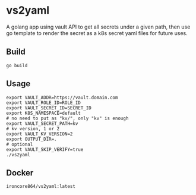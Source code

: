 # vs2yaml

A golang app using vault API to get all secrets under a given path, then use go template to render the secret as a k8s secret yaml files for future uses.

## Build

```
go build
```

## Usage

```
export VAULT_ADDR=https://vault.domain.com
export VAULT_ROLE_ID=ROLE_ID
export VAULT_SECRET_ID=SECRET_ID
export K8S_NAMESPACE=default
# no need to put as "kv/", only "kv" is enough
export VAULT_SECRET_PATH=kv
# kv version, 1 or 2
export VAULT_KV_VERSION=2
export OUTPUT_DIR=.
# optional
export VAULT_SKIP_VERIFY=true
./vs2yaml
```

## Docker

```
ironcore864/vs2yaml:latest
```
